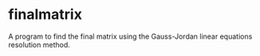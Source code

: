 # finalmatrix
A program to find the final matrix using the Gauss-Jordan linear equations resolution method.
